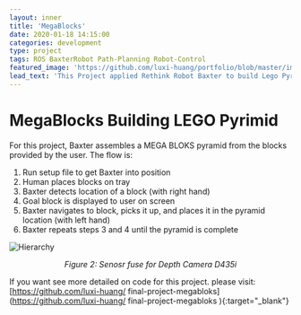 ```yaml
---
layout: inner
title: 'MegaBlocks'
date: 2020-01-18 14:15:00
categories: development
type: project
tags: ROS BaxterRobot Path-Planning Robot-Control
featured_image: 'https://github.com/luxi-huang/portfolio/blob/master/img/posts/KF/ezgif.com-gif-maker-2.gif?raw=true'
lead_text: 'This Project applied Rethink Robot Baxter to build Lego Pyrimid by ROS '
---
```



<!-- https://github.com/luxi-huang/final-project-megabloks -->


# MegaBlocks Building LEGO Pyrimid

For this project, Baxter assembles a MEGA BLOKS pyramid from the blocks provided by the user. The flow is:
1. Run setup file to get Baxter into position
2. Human places blocks on tray
3. Baxter detects location of a block (with right hand)
4. Goal block is displayed to user on screen
5. Baxter navigates to block, picks it up, and places it in the pyramid location (with left hand)
6. Baxter repeats steps 3 and 4 until the pyramid is complete


![Hierarchy](https://github.com/luxi-huang/portfolio/blob/master/img/posts/KF/ezgif.com-gif-maker-2.gif?raw=true)*<center>Figure 2: Senosr fuse for Depth Camera D435i</center>*


If you want see more detailed on code for this project. please visit: [https://github.com/luxi-huang/
final-project-megabloks](https://github.com/luxi-huang/
final-project-megabloks ){:target="_blank"}

[^1]: Currently working on this project, I will keep updating this post based on the progress of the thesis.
[^2]: The cover picture is taken from [the repo of the project](<https://arxiv.org/pdf/1710.09767.pdf>){:target="_blank"}
